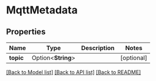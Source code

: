 # MqttMetadata

## Properties

Name | Type | Description | Notes
------------ | ------------- | ------------- | -------------
**topic** | Option<**String**> |  | [optional]

[[Back to Model list]](../README.md#documentation-for-models) [[Back to API list]](../README.md#documentation-for-api-endpoints) [[Back to README]](../README.md)



